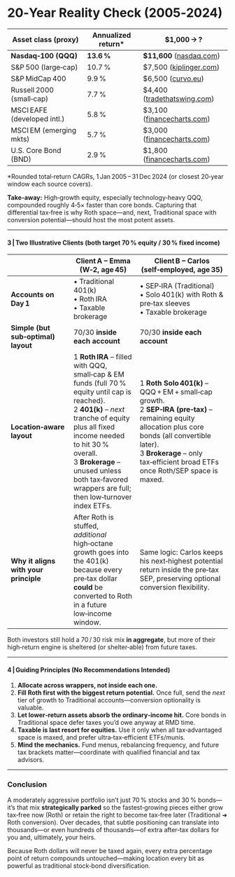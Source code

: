 # 20‑Year Reality Check (2005‑2024)

| Asset class (proxy)         | Annualized return\* | \$1,000 → ?                       |
| --------------------------- | ------------------- | --------------------------------- |
| **Nasdaq‑100 (QQQ)**        | **13.6 %**          | **\$11,600** ([nasdaq.com][1])    |
| S\&P 500 (large‑cap)        | 10.7 %              | \$7,500 ([kiplinger.com][2])      |
| S\&P MidCap 400             | 9.9 %               | \$6,500 ([curvo.eu][3])           |
| Russell 2000 (small‑cap)    | 7.7 %               | \$4,400 ([tradethatswing.com][4]) |
| MSCI EAFE (developed intl.) | 5.8 %               | \$3,100 ([financecharts.com][5])  |
| MSCI EM (emerging mkts)     | 5.7 %               | \$3,000 ([financecharts.com][6])  |
| U.S. Core Bond (BND)        | 2.9 %               | \$1,800 ([financecharts.com][7])  |

\*Rounded total‑return CAGRs, 1 Jan 2005 – 31 Dec 2024 (or closest 20‑year window each source covers).

**Take‑away:** High‑growth equity, especially technology‑heavy QQQ, compounded roughly 4‑5× faster than core bonds. Capturing that differential tax‑free is why Roth space—and, next, Traditional space with conversion potential—should host the most potent assets.

---

#### 3 | Two Illustrative Clients (both target 70 % equity / 30 % fixed income)

|                                       | **Client A – Emma** (W‑2, age 45)                                                                                                                                                                                                                                                                 | **Client B – Carlos** (self‑employed, age 35)                                                                                                                                                                                            |
| ------------------------------------- | ------------------------------------------------------------------------------------------------------------------------------------------------------------------------------------------------------------------------------------------------------------------------------------------------- | ---------------------------------------------------------------------------------------------------------------------------------------------------------------------------------------------------------------------------------------- |
| **Accounts on Day 1**                 | • Traditional 401(k)<br>• Roth IRA<br>• Taxable brokerage                                                                                                                                                                                                                                         | • SEP‑IRA (Traditional)<br>• Solo 401(k) with Roth & pre‑tax sleeves<br>• Taxable brokerage                                                                                                                                              |
| **Simple (but sub‑optimal) layout**   | 70/30 **inside each account**                                                                                                                                                                                                                                                                     | 70/30 **inside each account**                                                                                                                                                                                                            |
| **Location‑aware layout**             | 1 **Roth IRA** – filled with QQQ, small‑cap & EM funds (full 70 % equity until cap is reached).<br>2 **401(k)** – *next* tranche of equity plus all fixed income needed to hit 30 % overall.<br>3 **Brokerage** – unused unless both tax‑favored wrappers are full; then low‑turnover index ETFs. | 1 **Roth Solo 401(k)** – QQQ + EM + small‑cap growth.<br>2 **SEP‑IRA (pre‑tax)** – remaining equity allocation plus core bonds (all convertible later).<br>3 **Brokerage** – only tax‑efficient broad ETFs once Roth/SEP space is maxed. |
| **Why it aligns with your principle** | After Roth is stuffed, *additional* high‑octane growth goes into the 401(k) because every pre‑tax dollar **could** be converted to Roth in a future low‑income window.                                                                                                                            | Same logic: Carlos keeps his next‑highest potential return inside the pre‑tax SEP, preserving optional conversion flexibility.                                                                                                           |

Both investors still hold a 70 / 30 risk mix **in aggregate**, but more of their high‑return engine is sheltered (or shelter‑able) from future taxes.

---

#### 4 | Guiding Principles (No Recommendations Intended)

1. **Allocate across wrappers, not inside each one.**
2. **Fill Roth first with the biggest return potential.** Once full, send the *next* tier of growth to Traditional accounts—conversion optionality is valuable.
3. **Let lower‑return assets absorb the ordinary‑income hit.** Core bonds in Traditional space defer taxes you’d owe anyway at RMD time.
4. **Taxable is last resort for equities.** Use it only when all tax‑advantaged space is maxed, and prefer ultra‑tax‑efficient ETFs/munis.
5. **Mind the mechanics.** Fund menus, rebalancing frequency, and future tax brackets matter—coordinate with qualified financial and tax advisors.

---

### Conclusion

A moderately aggressive portfolio isn’t just 70 % stocks and 30 % bonds—it’s that mix **strategically parked** so the fastest‑growing pieces either grow tax‑free now (Roth) or retain the right to become tax‑free later (Traditional ➜ Roth conversion). Over decades, that subtle positioning can translate into thousands—or even hundreds of thousands—of extra after‑tax dollars for you and, ultimately, your heirs.

[1]: https://www.nasdaq.com/articles/investing-in-the-stock-market-could-turn-%2410000-into-%24300000.-heres-how.?utm_source=chatgpt.com "Investing in the Stock Market Could Turn $10,000 Into ... - Nasdaq"
[2]: https://www.kiplinger.com/invested-1000-in-walmart-wmt-stock-worth-how-much-now?utm_source=chatgpt.com "If You'd Put $1,000 Into Walmart Stock 20 Years Ago, Here's What You'd Have Today"
[3]: https://curvo.eu/backtest/en/market-index/sp-midcap-400?utm_source=chatgpt.com "S&P MidCap 400: historical performance from 1991 to 2025 - Curvo"
[4]: https://tradethatswing.com/historical-average-returns-of-the-russell-2000-index-iwm/?srsltid=AfmBOor-ML0A-q-8cJTSSvlJUHQMrVqZpPCBxntd-s2XyINsCjbnk_9i&utm_source=chatgpt.com "Historical Average Returns of the Russell 2000 Index (IWM)"
[5]: https://www.financecharts.com/etfs/EFA/performance/total-return "iShares MSCI EAFE ETF (EFA) Total Return YTD, TTM, 3Y, 5Y, 10Y, 20Y"
[6]: https://www.financecharts.com/etfs/EEM/performance?utm_source=chatgpt.com "EEM Performance History & Total Returns - ETFs - Finance Charts"
[7]: https://www.financecharts.com/stocks/BND/performance/total-return?utm_source=chatgpt.com "Vanguard Total Bond Market Index Fund ETF (BND) Total Return ..."


Because Roth dollars will never be taxed again, every extra percentage point of return compounds untouched—making location every bit as powerful as traditional stock‑bond diversification.
